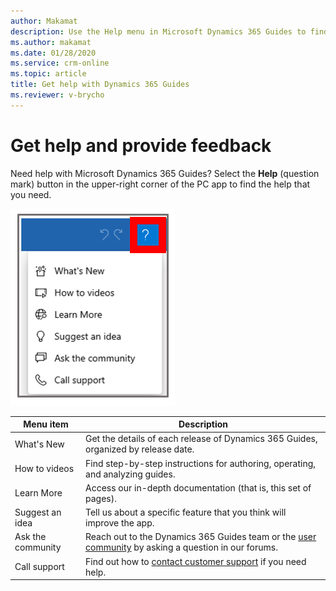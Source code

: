 ```yaml
---
author: Makamat
description: Use the Help menu in Microsoft Dynamics 365 Guides to find out what's new, access how-to videos and documentation, suggest an app idea, ask the commmunity, or find customer support phone numbers.
ms.author: makamat
ms.date: 01/28/2020
ms.service: crm-online
ms.topic: article
title: Get help with Dynamics 365 Guides
ms.reviewer: v-brycho
---
```


# Get help and provide feedback

Need help with Microsoft Dynamics 365 Guides? Select the **Help** (question mark) button in the upper-right corner of the PC app to find the help that you need.

![Help menu](media/help-menu.PNG "Help menu") 

| Menu item | Description |
|---|---|
| What's New | Get the details of each release of Dynamics 365 Guides, organized by release date. |
| How to videos | Find step-by-step instructions for authoring, operating, and analyzing guides. |
| Learn More | Access our in-depth documentation (that is, this set of pages). |
| Suggest an idea | Tell us about a specific feature that you think will improve the app. |
| Ask the community | Reach out to the Dynamics 365 Guides team or the [user community](https://community.dynamics.com/365/guides/f/dynamics-365-guides-forum) by asking a question in our forums. |
| Call support | Find out how to [contact customer support](https://support.microsoft.com/hub/4343728/support-for-business) if you need help. |

